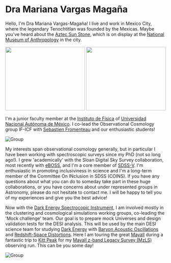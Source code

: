 # Dra Mariana Vargas Magaña

Hello, I'm Dra Mariana Vargas-Magaña!  I live and work in Mexico City, where the legendary Tenochtitlan was founded by the Mexicas.  Maybe you've heard about the [Aztec Sun Stone](https://en.wikipedia.org/wiki/Aztec_sun_stone#/media/File:Piedra_del_Sol_en_MNA.jpg), which is on display at the [National Museum of Anthropology](https://en.wikipedia.org/wiki/National_Museum_of_Anthropology_(Mexico)) in the city. 

<p float="left">
  <img src="https://github.com/michaelJwilson/DESI-HighSchool/blob/main/Developers/images/Tenochtitlan.jpg ", width=250, height=200>
  <img src="https://github.com/michaelJwilson/DESI-HighSchool/blob/main/Developers/images/AztecStone.jpg ",   width=250, height=200>
</p>

I'm a junior faculty member at the [Instituto de Física](https://www.fisica.unam.mx/) of [Universidad Nacional Autónoma de México](https://www.unam.mx/).  I co-lead the Observational Cosmology group IF-ICF with [Sebastien Fromenteau](https://www.fis.unam.mx/directorio/1088/sebastien-strong-fromenteau-strong) and our enthusiastic students!

![Group](https://github.com/michaelJwilson/DESI-HighSchool/blob/main/Developers/images/MarianaGroup.png)

My interests span observational cosmology generally, but in particular I have been working with spectroscopic surveys since my PhD (not so long ago!).  I grew 'academically' with the Sloan Digital Sky Survey collaboration, most recently with [eBOSS](https://www.youtube.com/watch?v=KJJXbcf8kxA), and I'm a core member of [SDSS-V](https://www.sdss.org/future/).  I'm enthusiastic in promoting inclusiviness in science and I'm a long-term member of the Committee On INclusion in SDSS (COINS).  If you have any questions about what you can do to someday take part in these huge collaborations, or you have concerns about under represented groups in Astronomy, please do not hesitate to contact me.  I will be happy to tell you of my experiences and give you the best advice!

Now with the [Dark Energy Spectrocopic Instrument](https://www.desi.lbl.gov/), I am involved mostly in the clustering and cosmological simulations working groups, co-leading the 'Mock challenge' team.  Our goal is to prepare mock Universes and design validation tests for the DESI analysis.  This will be used by the main DESI science team for studying [Dark Energy](https://www.desi.lbl.gov/cosmology-and-dark-energy/) with [Baryon Acoustic Oscillations](https://en.wikipedia.org/wiki/Baryon_acoustic_oscillations) and [Redshift-Space Distortions](https://en.wikipedia.org/wiki/Redshift-space_distortions).  Here I am touring the great [Mayall](https://www.desi.lbl.gov/telescope/) during a fantastic trip to [Kitt Peak](https://visitkittpeak.org/) for my [Mayall z-band Legacy Survey (MzLS)](https://www.legacysurvey.org/mzls/) observing run.  This can be you some day!

![Group](https://github.com/michaelJwilson/DESI-HighSchool/blob/main/Developers/images/Mariana.png)